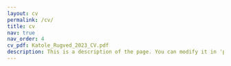 ```yaml
---
layout: cv
permalink: /cv/
title: cv
nav: true
nav_order: 4
cv_pdf: Katole_Rugved_2023_CV.pdf
description: This is a description of the page. You can modify it in 'pages/_cv.md'. You can also change or remove the top pdf download button.
---
```

